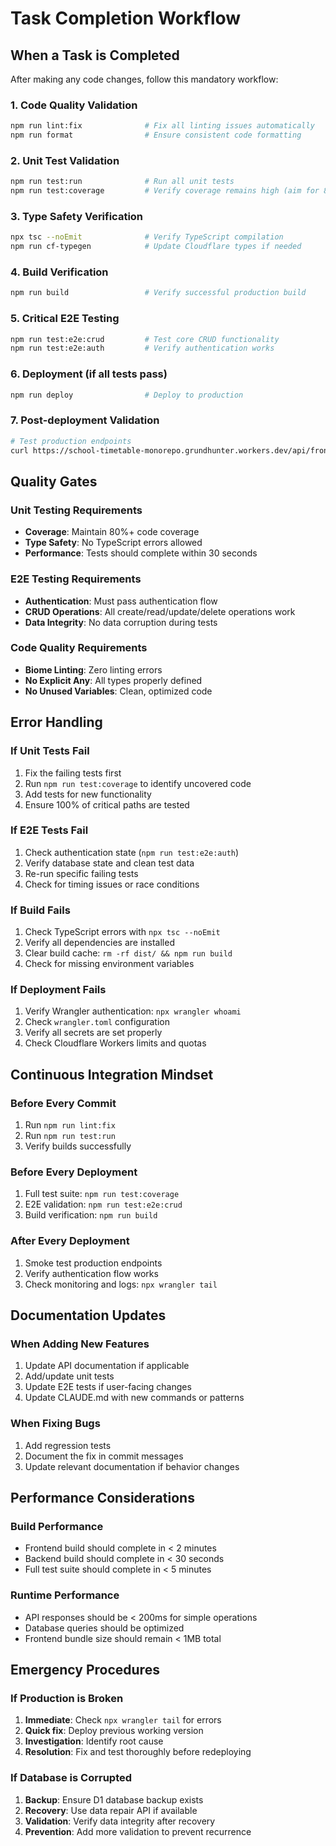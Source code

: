 # Task Completion Workflow

## When a Task is Completed

After making any code changes, follow this mandatory workflow:

### 1. Code Quality Validation
```bash
npm run lint:fix              # Fix all linting issues automatically
npm run format                # Ensure consistent code formatting
```

### 2. Unit Test Validation
```bash
npm run test:run              # Run all unit tests
npm run test:coverage         # Verify coverage remains high (aim for 80%+)
```

### 3. Type Safety Verification
```bash
npx tsc --noEmit              # Verify TypeScript compilation
npm run cf-typegen            # Update Cloudflare types if needed
```

### 4. Build Verification
```bash
npm run build                 # Verify successful production build
```

### 5. Critical E2E Testing
```bash
npm run test:e2e:crud         # Test core CRUD functionality
npm run test:e2e:auth         # Verify authentication works
```

### 6. Deployment (if all tests pass)
```bash
npm run deploy                # Deploy to production
```

### 7. Post-deployment Validation
```bash
# Test production endpoints
curl https://school-timetable-monorepo.grundhunter.workers.dev/api/frontend/school/settings
```

## Quality Gates

### Unit Testing Requirements
- **Coverage**: Maintain 80%+ code coverage
- **Type Safety**: No TypeScript errors allowed
- **Performance**: Tests should complete within 30 seconds

### E2E Testing Requirements
- **Authentication**: Must pass authentication flow
- **CRUD Operations**: All create/read/update/delete operations work
- **Data Integrity**: No data corruption during tests

### Code Quality Requirements
- **Biome Linting**: Zero linting errors
- **No Explicit Any**: All types properly defined
- **No Unused Variables**: Clean, optimized code

## Error Handling

### If Unit Tests Fail
1. Fix the failing tests first
2. Run `npm run test:coverage` to identify uncovered code
3. Add tests for new functionality
4. Ensure 100% of critical paths are tested

### If E2E Tests Fail
1. Check authentication state (`npm run test:e2e:auth`)
2. Verify database state and clean test data
3. Re-run specific failing tests
4. Check for timing issues or race conditions

### If Build Fails
1. Check TypeScript errors with `npx tsc --noEmit`
2. Verify all dependencies are installed
3. Clear build cache: `rm -rf dist/ && npm run build`
4. Check for missing environment variables

### If Deployment Fails
1. Verify Wrangler authentication: `npx wrangler whoami`
2. Check `wrangler.toml` configuration
3. Verify all secrets are set properly
4. Check Cloudflare Workers limits and quotas

## Continuous Integration Mindset

### Before Every Commit
1. Run `npm run lint:fix`
2. Run `npm run test:run`
3. Verify builds successfully

### Before Every Deployment
1. Full test suite: `npm run test:coverage`
2. E2E validation: `npm run test:e2e:crud`
3. Build verification: `npm run build`

### After Every Deployment
1. Smoke test production endpoints
2. Verify authentication flow works
3. Check monitoring and logs: `npx wrangler tail`

## Documentation Updates

### When Adding New Features
1. Update API documentation if applicable
2. Add/update unit tests
3. Update E2E tests if user-facing changes
4. Update CLAUDE.md with new commands or patterns

### When Fixing Bugs
1. Add regression tests
2. Document the fix in commit messages
3. Update relevant documentation if behavior changes

## Performance Considerations

### Build Performance
- Frontend build should complete in < 2 minutes
- Backend build should complete in < 30 seconds
- Full test suite should complete in < 5 minutes

### Runtime Performance
- API responses should be < 200ms for simple operations
- Database queries should be optimized
- Frontend bundle size should remain < 1MB total

## Emergency Procedures

### If Production is Broken
1. **Immediate**: Check `npx wrangler tail` for errors
2. **Quick fix**: Deploy previous working version
3. **Investigation**: Identify root cause
4. **Resolution**: Fix and test thoroughly before redeploying

### If Database is Corrupted
1. **Backup**: Ensure D1 database backup exists
2. **Recovery**: Use data repair API if available
3. **Validation**: Verify data integrity after recovery
4. **Prevention**: Add more validation to prevent recurrence